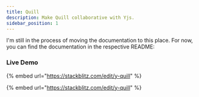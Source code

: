 ```yaml
---
title: Quill
description: Make Quill collaborative with Yjs.
sidebar_position: 1
---
```


I'm still in the process of moving the documentation to this place. For now, you can find the documentation in the respective README:

[](https://github.com/yjs/y-quill/)

### Live Demo

{% embed url="https://stackblitz.com/edit/y-quill" %}

{% embed url="https://stackblitz.com/edit/y-quill" %}



